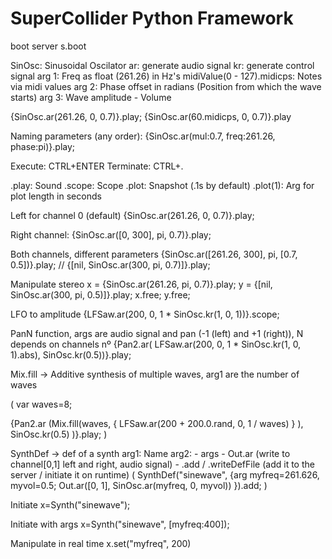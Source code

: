 # SuperCollider Python Framework

boot server
s.boot

SinOsc: Sinusoidal Oscilator
ar: generate audio signal 
kr: generate control signal
arg 1: Freq as float (261.26) in Hz's
	midiValue(0 - 127).midicps: Notes via midi values
arg 2: Phase offset in radians (Position from which the wave starts)
arg 3: Wave amplitude - Volume

{SinOsc.ar(261.26, 0, 0.7)}.play;
{SinOsc.ar(60.midicps, 0, 0.7)}.play

Naming parameters (any order):
{SinOsc.ar(mul:0.7, freq:261.26, phase:pi)}.play;

Execute: CTRL+ENTER
Terminate: CTRL+.

.play: Sound
.scope: Scope
.plot: Snapshot (.1s by default)
    .plot(1): Arg for plot length in seconds

Left for channel 0 (default)
{SinOsc.ar(261.26, 0, 0.7)}.play;

Right channel:
{SinOsc.ar([0, 300], pi, 0.7)}.play;

Both channels, different parameters
{SinOsc.ar([261.26, 300], pi, [0.7, 0.5])}.play; // {[nil, SinOsc.ar(300, pi, 0.7)]}.play;

Manipulate stereo
x = {SinOsc.ar(261.26, pi, 0.7)}.play;
y = {[nil, SinOsc.ar(300, pi, 0.5)]}.play;
x.free;
y.free;

LFO to amplitude
{LFSaw.ar(200, 0, 1 * SinOsc.kr(1, 0, 1))}.scope;

PanN function, args are audio signal and pan (-1 (left) and +1 (right)), N depends on channels nº
{Pan2.ar( LFSaw.ar(200, 0, 1 * SinOsc.kr(1, 0, 1).abs), SinOsc.kr(0.5))}.play;


Mix.fill -> Additive synthesis of multiple waves, arg1 are the number of waves

(
  var waves=8;
 
  {Pan2.ar
    (Mix.fill(waves,
      { LFSaw.ar(200 + 200.0.rand, 0, 1 / waves) }
      ),
      SinOsc.kr(0.5)
    )}.play;
)


SynthDef -> def of a synth
arg1: Name
arg2:
    - args
    - Out.ar (write to channel[0,1] left and right, audio signal)
    - .add / .writeDefFile (add it to the server / initiate it on runtime)
(
SynthDef("sinewave", 
  {arg myfreq=261.626, myvol=0.5;
  Out.ar([0, 1], SinOsc.ar(myfreq, 0, myvol))
  }).add;
)

Initiate
x=Synth("sinewave");

Initiate with args
x=Synth("sinewave", [myfreq:400]);

Manipulate in real time
x.set("myfreq", 200)
